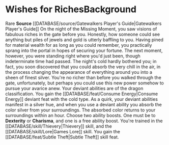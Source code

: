 ﻿---
id: '349'
name: Wishes for Riches
source: '[[DATABASE/source/Gatewalkers Player''s Guide|Gatewalkers Player''s Guide]]'

---
# Wishes for Riches<span class="item-type">Background</span>

<span class="trait-rare item-trait">Rare</span>
**Source** [[DATABASE/source/Gatewalkers Player's Guide|Gatewalkers Player's Guide]]
On the night of the Missing Moment, you saw visions of fabulous riches in the gate before you. Honestly, how someone could see anything but piles of jewels and gold is utterly baffling to you. Having pined for material wealth for as long as you could remember, you practically sprang into the portal in hopes of securing your fortune. The next moment, however, you were standing right where you'd just been, though indeterminate time had passed. The night's cold hardly bothered you; in fact, you soon discovered that you could absorb the very chill in the air, in the process changing the appearance of everything around you into a sheen of finest silver. You're no richer than before you walked through the gate, unfortunately, but perhaps you could use this new power somehow to pursue your avarice anew.
 Your deviant abilities are of the dragon classification. You gain the [[DATABASE/feat/Consume Energy|Consume Energy]] deviant feat with the cold type. As a quirk, your deviant abilities manifest in a silver hue, and when you use a deviant ability you absorb the color silver from your surroundings. The absorbed color returns to your surroundings within an hour.
Choose two ability boosts. One must be to **Dexterity** or **Charisma**, and one is a free ability boost.
You're trained in the [[DATABASE/skill/Thievery|Thievery]] skill, and the [[DATABASE/skill/Lore|Games Lore]] skill. You gain the [[DATABASE/feat/Subtle Theft|Subtle Theft]] skill feat.